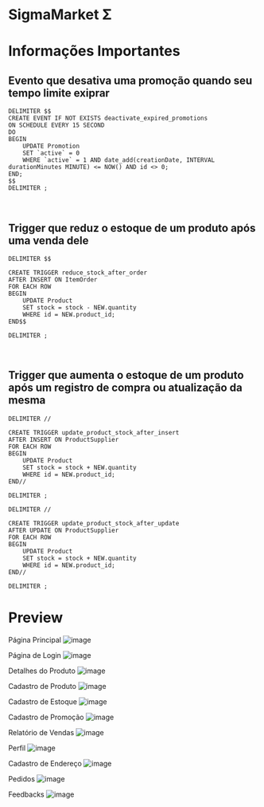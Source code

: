 # SigmaMarket Σ
<h1>Informações Importantes</h1>
<h2>Evento que desativa uma promoção quando seu tempo limite exiprar</h2>

```
DELIMITER $$
CREATE EVENT IF NOT EXISTS deactivate_expired_promotions
ON SCHEDULE EVERY 15 SECOND
DO
BEGIN
    UPDATE Promotion
    SET `active` = 0
    WHERE `active` = 1 AND date_add(creationDate, INTERVAL durationMinutes MINUTE) <= NOW() AND id <> 0;
END;
$$
DELIMITER ;
```

</br>
<h2>Trigger que reduz o estoque de um produto após uma venda dele</h2>

```
DELIMITER $$

CREATE TRIGGER reduce_stock_after_order
AFTER INSERT ON ItemOrder
FOR EACH ROW
BEGIN
    UPDATE Product
    SET stock = stock - NEW.quantity
    WHERE id = NEW.product_id;
END$$

DELIMITER ;
```

<br>
<h2>Trigger que aumenta o estoque de um produto após um registro de compra ou atualização da mesma</h2>

```
DELIMITER //

CREATE TRIGGER update_product_stock_after_insert
AFTER INSERT ON ProductSupplier
FOR EACH ROW
BEGIN
    UPDATE Product
    SET stock = stock + NEW.quantity
    WHERE id = NEW.product_id;
END//

DELIMITER ;
```

```
DELIMITER //

CREATE TRIGGER update_product_stock_after_update
AFTER UPDATE ON ProductSupplier
FOR EACH ROW
BEGIN
    UPDATE Product
    SET stock = stock + NEW.quantity
    WHERE id = NEW.product_id;
END//

DELIMITER ;
```

# Preview
Página Principal
![image](https://github.com/user-attachments/assets/a1933cf3-acc0-49e8-a2b2-3ebc3085183f)

Página de Login
![image](https://github.com/user-attachments/assets/8d22a7ea-bea0-4b95-804f-0690e7c7b606)

Detalhes do Produto
![image](https://github.com/user-attachments/assets/0c8b9f77-8996-49c2-8ed8-edbab8291acb)

Cadastro de Produto
![image](https://github.com/user-attachments/assets/8691c181-62f3-4485-84ac-75b0cc65c881)

Cadastro de Estoque
![image](https://github.com/user-attachments/assets/b47ffbc4-7e31-4f99-9019-e5d776453300)

Cadastro de Promoção
![image](https://github.com/user-attachments/assets/8b2517b0-cf14-4244-80bd-b12af68976ff)

Relatório de Vendas
![image](https://github.com/user-attachments/assets/5483038b-8912-4b7a-9d7a-ad9180863eaa)

Perfil
![image](https://github.com/user-attachments/assets/3c903149-1af8-4bea-86b8-3b78c6c05de7)

Cadastro de Endereço
![image](https://github.com/user-attachments/assets/b05ccf2b-db8b-44a6-8557-2af227e61bf5)

Pedidos
![image](https://github.com/user-attachments/assets/d7f63bdb-8beb-4492-a828-670e4e42692c)

Feedbacks
![image](https://github.com/user-attachments/assets/b04fe7b9-b7a6-4ed3-b794-7fa8b92f842e)

